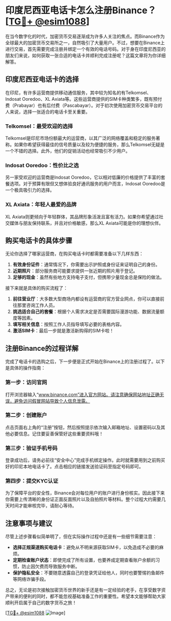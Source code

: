 # 印度尼西亚电话卡怎么注册Binance？[[TG💪+ @esim1088](https://t.me/s/esim1088)]

在当今数字化的时代，加密货币交易逐渐成为许多人关注的焦点。而Binance作为全球最大的加密货币交易所之一，自然吸引了大量用户。不过，想要在Binance上进行交易，首先需要完成注册并绑定一个有效的电话号码。对于身在印度尼西亚的朋友们来说，如何获取一张合适的电话卡并顺利完成注册呢？这篇文章将为你详细解答。

## 印度尼西亚电话卡的选择

在印尼，有许多运营商提供移动通信服务，其中较为知名的有Telkomsel、Indosat Ooredoo、XL Axiata等。这些运营商提供的SIM卡种类繁多，既有预付费（Prabayar）也有后付费（Pascabayar）。对于初次使用加密货币交易平台的人来说，选择一张适合的电话卡至关重要。

### Telkomsel：最受欢迎的选择

Telkomsel是印尼市场份额最大的运营商，以其广泛的网络覆盖和稳定的服务著称。如果你希望获得最佳的信号质量以及较为便捷的服务，那么Telkomsel无疑是一个不错的选择。此外，他们的促销活动也经常吸引不少用户。

### Indosat Ooredoo：性价比之选

另一家受欢迎的运营商是Indosat Ooredoo，它以相对低廉的价格提供了丰富的套餐选项。对于预算有限但又想体验良好通讯服务的用户而言，Indosat Ooredoo是一个极具吸引力的选择。

### XL Axiata：年轻人最爱的品牌

XL Axiata则更倾向于年轻群体，其品牌形象活泼且富有活力。如果你希望通过社交媒体与朋友保持联系，并且对价格敏感，那么XL Axiata可能是你的理想伙伴。

## 购买电话卡的具体步骤

无论你选择了哪家运营商，在购买电话卡时都需要准备以下几样东西：

1. **有效身份证件**：通常情况下，你需要出示护照或身份证来证明自己的身份。
2. **近期照片**：部分服务商可能要求提供一张近期的照片用于登记。
3. **足够的现金**：虽然有些地方支持电子支付，但携带少量现金总是保险的做法。

接下来就是具体的购买流程了：

1. **前往营业厅**：大多数大型商场内都设有运营商的官方营业网点，你可以直接前往那里咨询工作人员。
2. **挑选适合自己的套餐**：根据个人需求决定是否需要国际漫游功能、数据流量额度等因素。
3. **填写相关信息**：按照工作人员指导填写必要的表格内容。
4. **激活SIM卡**：最后一步就是激活新购得的SIM卡啦！

## 注册Binance的过程详解

完成了电话卡的选购之后，下一步便是正式开始在Binance上的注册过程了。以下是具体的操作指南：

### 第一步：访问官网

打开浏览器输入“www.binance.com”进入官方网站。请注意确保网站地址正确无误，避免访问假冒网站导致个人信息泄露。

### 第二步：创建账户

点击页面右上角的“注册”按钮，然后按照提示依次输入邮箱地址、设置密码以及其他必要信息。记住要妥善保管好这些重要资料哦！

### 第三步：验证手机号码

登录成功后，请务必前往“安全中心”完成手机绑定操作。此时就需要用到之前购买好的印尼本地电话卡了。点击相应的链接发送验证码至指定号码即可。

### 第四步：提交KYC认证

为了保障平台的安全性，Binance会对每位用户的账户进行身份核实。因此接下来你需要上传清晰的身份证正面反面照片以及自拍照片等材料。整个过程大约需要几天时间才能审核完毕，请耐心等待。

## 注意事项与建议

尽管上述步骤看似简单明了，但在实际操作过程中还是有一些细节需要注意：

- **选择正规渠道购买电话卡**：避免从不明来源获取SIM卡，以免造成不必要的麻烦。
- **定期检查账户状态**：即使完成了所有设置，也要养成定期查看账户余额的习惯，防止因欠费而导致服务中断。
- **保护隐私安全**：不要随意透露自己的登录凭证给他人，同时也要警惕钓鱼邮件等网络诈骗手段。

总之，无论是初次接触加密货币世界的新手还是有一定经验的老手，在享受数字资产带来的便利的同时，都不能忽视基础准备工作的重要性。希望本文能够帮助大家顺利开启属于自己的数字货币之旅！

[[TG💪+ @esim1088](https://t.me/s/esim1088) ![Image](https://i.postimg.cc/4NQfJmqS/Snipaste-2025-05-13-00-14-12.png)]